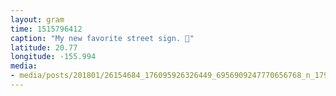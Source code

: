 ```yaml
---
layout: gram
time: 1515796412
caption: "My new favorite street sign. 🎺"
latitude: 20.77
longitude: -155.994
media:
- media/posts/201801/26154684_176095926326449_6956909247770656768_n_17913496768068000.jpg
---
```

